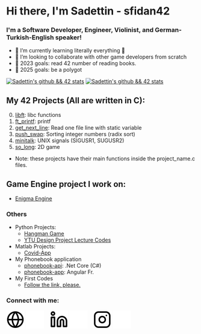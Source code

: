 # Hi there, I'm Sadettin - sfidan42

### I'm a Software Developer, Engineer, Violinist, and German-Turkish-English speaker!

- 🌱 I’m currently learning literally everything 🤣
- 👯 I’m looking to collaborate with other game developers from scratch
- 🥅 2023 goals: read 42 number of reading books.
- 🥅 2025 goals: be a polygot

[![Sadettin's github && 42 stats](https://github-readme-stats.vercel.app/api?username=sfidan42&show_icons=github&theme=vision-friendly-light)](https://github.com/sfidan42)
[![Sadettin's github && 42 stats](https://github-readme-stats.vercel.app/api/top-langs/?username=sfidan42&theme=vision-friendly-light)](https://github.com/sfidan42)

## My 42 Projects (All are written in C):
0) [libft](https://github.com/sfidan42/42_00_libft): libc functions
1) [ft_printf](https://github.com/sfidan42/42_01_ft_printf): printf
2) [get_next_line](https://github.com/sfidan42/42_02_get_next_line): Read one file line with static variable
3) [push_swap](https://github.com/sfidan42/42_03_push_swap): Sorting integer numbers (radix sort)
4) [minitalk](https://github.com/sfidan42/42_05_minitalk): UNIX signals (SIGUSR1, SUGUSR2)
5) [so_long](https://github.com/sfidan42/42_04_so_long): 2D game 
- Note: these projects have their main functions inside the project_name.c files.
## Game Engine project I work on:
- [Enigma Engine](https://github.com/sfidan42/AEngine)

### Others
- Python Projects:
    - [Hangman Game](https://github.com/sfidan42/Hangman-Game)
    - [YTU Design Project Lecture Codes](https://github.com/sfidan42/YTU_ImgProc1)
- Matlab Projects:
    - [Covid-App](https://github.com/sfidan42/Covid-19-Visualizer)
- My Phonebook application
    - [phonebook-api](https://github.com/sfidan42/Phonebook-API): .Net Core (C#)
    - [phonebook-app](https://github.com/sfidan42/Phonebook-APP): Angular Fr.
- My First Codes
     - [Follow the link, please.](https://github.com/sfidan42/codes)

### Connect with me:

[![website](./img/globe-light.svg)](website_link_here!!!!)
[![website](./img/globe-dark.svg)](website_link_here!!!!)
&nbsp;&nbsp;
[![website](./img/linkedin-light.svg)](https://www.linkedin.com/in/sadettin-fidan-2313791a3/)
[![website](./img/linkedin-dark.svg)](https://www.linkedin.com/in/sadettin-fidan-2313791a3/)
&nbsp;&nbsp;
[![website](./img/instagram-light.svg)](https://www.instagram.com/sadettin_00_f/)
[![website](./img/instagram-dark.svg)](https://www.instagram.com/sadettin_00_f/)
